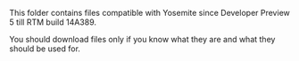 This folder contains files compatible with Yosemite since Developer Preview 5 till RTM build 14A389.<br>

You should download files only if you know what they are and what they should be used for.<br>